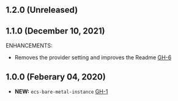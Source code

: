 ## 1.2.0 (Unreleased)
## 1.1.0 (December 10, 2021)

ENHANCEMENTS:

- Removes the provider setting and improves the Readme [GH-6](https://github.com/terraform-alicloud-modules/terraform-alicloud-ecs-bare-metal-instance/pull/6)

## 1.0.0 (Feberary 04, 2020)

- **NEW:** `ecs-bare-metal-instance` [GH-1]( https://github.com/terraform-alicloud-modules/terraform-alicloud-ecs-bare-metal-instance/pull/1)
